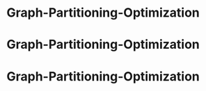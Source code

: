# Graph-Partitioning-Optimization
# Graph-Partitioning-Optimization
# Graph-Partitioning-Optimization
